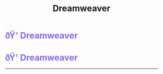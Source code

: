 ﻿---
lang: en-US
title: Dreamweaver
prev: 
next: Illusionist
---
# <font color="#8a68f5">ðŸ’­ <b>Dreamweaver</b></font> <Badge text="Trickery" type="tip" vertical="middle"/>
# <font color="#8a68f5">ðŸ’­ <b>Dreamweaver</b></font> <Badge text="Trickery" type="tip" vertical="middle"/>
---


